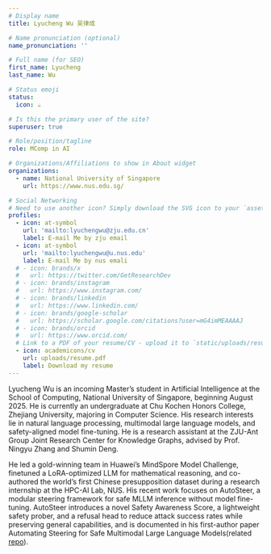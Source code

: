 ```yaml
---
# Display name
title: Lyucheng Wu 吴律成

# Name pronunciation (optional)
name_pronunciation: ''

# Full name (for SEO)
first_name: Lyucheng
last_name: Wu

# Status emoji
status:
  icon: ☕️

# Is this the primary user of the site?
superuser: true

# Role/position/tagline
role: MComp in AI

# Organizations/Affiliations to show in About widget
organizations:
  - name: National University of Singapore
    url: https://www.nus.edu.sg/

# Social Networking
# Need to use another icon? Simply download the SVG icon to your `assets/media/icons/` folder.
profiles:
  - icon: at-symbol
    url: 'mailto:lyuchengwu@zju.edu.cn'
    label: E-mail Me by zju email
  - icon: at-symbol
    url: 'mailto:lyuchengwu@u.nus.edu'
    label: E-mail Me by nus emali
  # - icon: brands/x
  #   url: https://twitter.com/GetResearchDev
  # - icon: brands/instagram
  #   url: https://www.instagram.com/
  # - icon: brands/linkedin
  #   url: https://www.linkedin.com/
  # - icon: brands/google-scholar
  #   url: https://scholar.google.com/citations?user=mG4imMEAAAAJ
  # - icon: brands/orcid
  #   url: https://www.orcid.com/
  # Link to a PDF of your resume/CV - upload it to `static/uploads/resume.pdf`
  - icon: academicons/cv
    url: uploads/resume.pdf
    label: Download my resume
---
```


Lyucheng Wu is an incoming Master’s student in Artificial Intelligence at the School of Computing, National University of Singapore, beginning August 2025. He is currently an undergraduate at Chu Kochen Honors College, Zhejiang University, majoring in Computer Science. His research interests lie in natural language processing, multimodal large language models, and safety-aligned model fine-tuning. He is a research assistant at the ZJU-Ant Group Joint Research Center for Knowledge Graphs, advised by Prof. Ningyu Zhang and Shumin Deng.

He led a gold-winning team in Huawei’s MindSpore Model Challenge, finetuned a LoRA-optimized LLM for mathematical reasoning, and co-authored the world’s first Chinese presupposition dataset during a research internship at the HPC-AI Lab, NUS. His recent work focuses on AutoSteer, a modular steering framework for safe MLLM inference without model fine-tuning. AutoSteer introduces a novel Safety Awareness Score, a lightweight safety prober, and a refusal head to reduce attack success rates while preserving general capabilities, and is documented in his first-author paper Automating Steering for Safe Multimodal Large Language Models(related [repo](https://github.com/zjunlp/AutoSteer)). 
